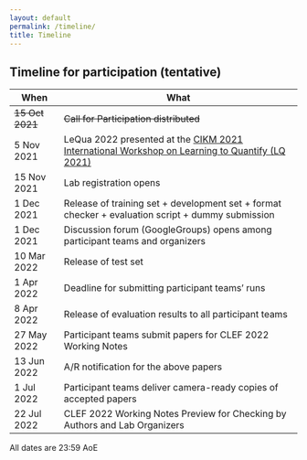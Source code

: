 ```yaml
---
layout: default
permalink: /timeline/
title: Timeline
---
```


## Timeline for participation (tentative)

| **When**   | **What** |
|---|---|
| ~~15 Oct 2021~~ | ~~Call for Participation distributed~~ | 
| 5 Nov 2021 | LeQua 2022 presented at the [CIKM 2021 International Workshop on Learning to Quantify (LQ 2021)](https://cikmlq2021.github.io/) | 
| 15 Nov 2021 | Lab registration opens | 
| 1 Dec 2021 | Release of training set + development set + format checker + evaluation script + dummy submission | 
| 1 Dec 2021 | Discussion forum (GoogleGroups) opens among participant teams and organizers | 
| 10 Mar 2022 | Release of test set | 
| 1 Apr 2022 | Deadline for submitting participant teams’ runs | 
| 8 Apr 2022 | Release of evaluation results to all participant teams |
| 27 May 2022 | Participant teams submit papers for CLEF 2022 Working Notes |
| 13 Jun 2022 | A/R notification for the above papers |
| 1 Jul 2022 | Participant teams deliver camera-ready copies of accepted papers |
| 22 Jul 2022 | CLEF 2022 Working Notes Preview for Checking by Authors and Lab Organizers |

All dates are 23:59 AoE
